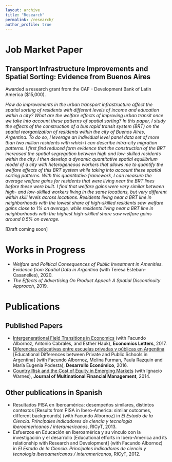 ```yaml
---
layout: archive
title: "Research"
permalink: /research/
author_profile: true
---
```


# Job Market Paper
## **Transport Infrastructure Improvements and Spatial Sorting: Evidence from Buenos Aires** 

Awarded a research grant from the CAF - Development Bank of Latin America ($15,000).

*How do improvements in the urban transport infrastructure affect the spatial sorting of
 residents with different levels of income and education within a city? What are the welfare
 effects of improving urban transit once we take into account these patterns of spatial sorting?
 In this paper, I study the effects of the construction of a bus rapid transit system (BRT) on
 the spatial reorganization of residents within the city of Buenos Aires, Argentina. To do so,
 I leverage an individual level panel data set of more than two million residents with which
 I can describe intra-city migration patterns. I first find reduced form evidence that the
 construction of the BRT increased the spatial segregation between high and low-skilled residents
 within the city. I then develop a dynamic quantitative spatial equilibrium model of a city with
 heterogeneous workers that allows me to quantify the welfare effects of this BRT system while
 taking into account these spatial sorting patterns. With this quantitative framework, I can measure
 the average welfare gains for residents that were living near the BRT lines before these were built.
 I find that welfare gains were very similar between high- and low-skilled workers living in the same
 locations, but very different within skill levels across locations. Residents living near a BRT line
 in neighborhoods with the lowest share of high-skilled residents saw welfare gains close to 1% on average,
 while residents living near a BRT line in neighborhoods with the highest high-skilled share saw welfare
 gains around 0.5% on average.*

\[Draft coming soon\]

# Works in Progress
- *Welfare and Political Consequences of Public Investment in Amenities. Evidence from Spatial Data in Argentina* (with Teresa Esteban-Casanelles), 2020.
- *The Effects of Advertising On Product Appeal: A Spatial Discontinuity Approach*, 2019.

# Publications
## Published Papers
- [Intergenerational Field Transitions in Economics](https://www.sciencedirect.com/science/article/pii/S0165176517300472) (with Facundo Albornoz, Antonio Cabrales, and Esther 
Hauk), **Economics Letters**, 2017.
- [Diferencias educativas entre escuelas privadas y públicas en Argentina](https://www.jstor.org/stable/44735992) \[Educational Differences between Private and Public Schools in Argentina\] (with Facundo 
Albornoz, Melina Furman, Paula Razquin and María Eugenia Podesta), **Desarrollo Económico**, 2016.
- [Country Risk and the Cost of Equity in Emerging Markets](https://www.sciencedirect.com/science/article/pii/S1042444X14000449) (with Ignacio Warnes), **Journal of Multinational Financial Management**, 2014.

## Other publications in Spanish
- Resultados PISA en Iberoamérica: desempeños similares, distintos contextos \[Results from PISA in Ibero-America: similar outcomes, different backgrounds\] (with Facundo Albornoz) in *El Estado de la Ciencia. Principales indicadores de ciencia y tecnología iberoamericanos / interamericanos*, RICyT, 2013.
- Esfuerzos en Educación en Iberoamérica y su vínculo con la investigación y el desarrollo [Educational efforts in Ibero-America and its relationship with Research and Development] (with Facundo Albornoz) in *El Estado de la Ciencia. Principales indicadores de ciencia y tecnología iberoamericanos / interamericanos*, RICyT, 2012.
